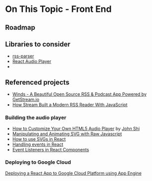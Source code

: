 # On This Topic - Front End

## Roadmap

## Libraries to consider

<ul>
    <li><a href="https://www.npmjs.com/package/rss-parser">rss-parser</a></li>
    <li><a href="https://www.npmjs.com/package/react-audio-player">React Audio Player<a/></li>
    <li></li>
</ul>

## Referenced projects

- [Winds - A Beautiful Open Source RSS & Podcast App Powered by GetStream.io](https://github.com/GetStream/Winds)
- [How Stream Built a Modern RSS Reader With JavaScript](https://stackshare.io/stream/how-stream-built-a-modern-rss-reader-with-javascript)

### Building the audio player

- [How to Customize Your Own HTML5 Audio Player](https://blogs.perficient.com/2017/12/19/how-to-customize-your-own-html5-audio-player/) by [John Shi](https://blogs.perficient.com/author/jshi/)
- [Manipulating and Animating SVG with Raw Javascript](https://chanind.github.io/javascript/svg/2019/01/13/manipulating-and-animating-svg-with-raw-javascript.html)
- [How to use SVGs in React](https://blog.logrocket.com/how-to-use-svgs-in-react/)
- [Handling events in React](https://reactjs.org/docs/handling-events.html)
- [Event Listeners in React Components](https://www.pluralsight.com/guides/event-listeners-in-react-components)

### Deploying to Google Cloud

[Deploying a React App to Google Cloud Platform using App Engine](https://medium.com/better-programming/deploy-a-react-app-to-google-cloud-platform-using-google-app-engine-3f74fbd537ec)
